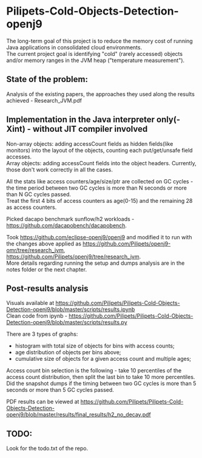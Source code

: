 # Pilipets-Cold-Objects-Detection-openj9

The long-term goal of this project is to reduce the memory cost of running Java applications in consolidated cloud environments.\
The current project goal is identifying "cold" (rarely accessed) objects and/or memory ranges in the JVM heap ("temperature measurement").

## State of the problem:
Analysis of the existing papers, the approaches they used along the results achieved - Research_JVM.pdf

## Implementation in the Java interpreter only(-Xint) - without JIT compiler involved
Non-array objects: adding accessCount fields as hidden fields(like monitors) into the layout of the objects, counting each put/get/unsafe field accesses.\
Array objects: adding accessCount fields into the object headers. Currently, those don't work correctly in all the cases.

All the stats like access counters/age/size/ptr are collected on GC cycles - the time period between two GC cycles is more than N seconds or more than N GC cycles passed.\
Treat the first 4 bits of access counters as age(0-15) and the remaining 28 as access counters.

Picked dacapo benchmark sunflow/h2 workloads - https://github.com/dacapobench/dacapobench.

Took https://github.com/eclipse-openj9/openj9 and modified it to run with the changes above applied as https://github.com/Pilipets/openj9-omr/tree/research_jvm, https://github.com/Pilipets/openj9/tree/research_jvm. \
More details regarding running the setup and dumps analysis are in the notes folder or the next chapter. 

## Post-results analysis
Visuals available at https://github.com/Pilipets/Pilipets-Cold-Objects-Detection-openj9/blob/master/scripts/results.ipynb \
Clean code from ipynb - https://github.com/Pilipets/Pilipets-Cold-Objects-Detection-openj9/blob/master/scripts/results.py

There are 3 types of graphs:
- histogram with total size of objects for bins with access counts;
- age distribution of objects per bins above;
- cumulative size of objects for a given access count and multiple ages;

Access count bin selection is the following - take 10 percentiles of the access count distribution, then split the last bin to take 10 more percentiles.\
Did the snapshot dumps if the timing between two GC cycles is more than 5 seconds or more than 5 GC cycles passed.

PDF results can be viewed at https://github.com/Pilipets/Pilipets-Cold-Objects-Detection-openj9/blob/master/results/final_results/h2_no_decay.pdf

## TODO:
Look for the todo.txt of the repo.
